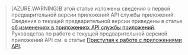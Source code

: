 > [AZURE.WARNING]В этой статье изложены сведения о первой предварительной версии приложений API службы приложений. Сведения о текущей предварительной версии приведены в статье [об изменениях в приложениях API службы приложений](../articles/app-service-api/app-service-api-whats-changed.md). Руководства по работе с текущей предварительной версией приложений API см. в статье [Приступая к работе с приложениями API](../articles/app-service-api/app-service-api-dotnet-get-started.md).

<!---HONumber=AcomDC_1203_2015-->